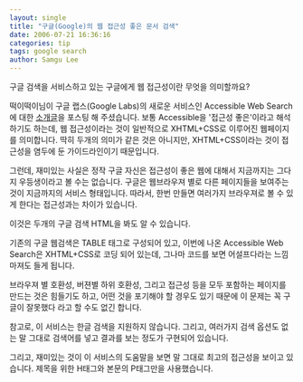 ```yaml
---
layout: single
title: "구글(Google)의 웹 접근성 좋은 문서 검색"
date: 2006-07-21 16:36:16
categories: tip
tags: google search
author: Samgu Lee
---
```


구글 검색을 서비스하고 있는 구글에게 웹 접근성이란 무엇을 의미할까요?

떡이떡이님이 구글 랩스(Google Labs)의 새로운 서비스인 Accessible Web Search에 대한 [소개글](http://itviewpoint.com/tt/index.php?pl=1641)을 포스팅 해 주셨습니다. 보통 Accessible을 '접근성 좋은'이라고 해석하기도 하는데, 웹 접근성이라는 것이 일반적으로 XHTML+CSS로 이루어진 웹페이지를 의미합니다. 딱히 두개의 의미가 같은 것은 아니지만, XHTML+CSS이라는 것이 접근성을 염두에 둔 가이드라인이기 때문입니다.

그런데, 재미있는 사실은 정작 구글 자신은 접근성이 좋은 웹에 대해서 지금까지는 그다지 우등생이라고 볼 수는 없습니다. 구글은 웹브라우져 별로 다른 페이지들을 보여주는 것이 지금까지의 서비스 형태입니다. 따라서, 한번 만들면 여러가지 브라우져로 볼 수 있게 한다는 접근성과는 차이가 있습니다.

이것은 두개의 구글 검색 HTML을 봐도 알 수 있습니다.

기존의 구글 웹검색은 TABLE 태그로 구성되어 있고, 이번에 나온 Accessible Web Search은 XHTML+CSS로 코딩 되어 있는데, 그나마 코드를 보면 어설프다라는 느낌마져도 들게 됩니다.

브라우져 별 호환성, 버젼별 하위 호환성, 그리고 접근성 등을 모두 포함하는 페이지를 만드는 것은 힘들기도 하고, 어떤 것을 포기해야 할 경우도 있기 때문에 이 문제는 꼭 구글이 잘못했다 라고 할 수도 없긴 합니다.

참고로, 이 서비스는 한글 검색을 지원하지 않습니다. 그리고, 여러가지 검색 옵션도 없는 말 그대로 검색어를 넣고 결과를 보는 정도가 구현되어 있습니다.

그리고, 재미있는 것이 이 서비스의 도움말을 보면 말 그대로 최고의 접근성을 보이고 있습니다. 제목을 위한 H태그와 본문의 P태그만을 사용했습니다.
